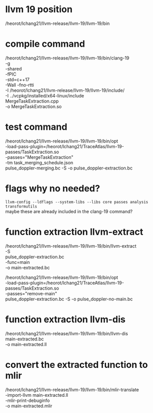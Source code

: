 # llvm 19 position
/heorot/lchang21/llvm-release/llvm-19/llvm-19/bin

# compile command

/heorot/lchang21/llvm-release/llvm-19/llvm-19/bin/clang-19 \
        -g \
        -shared \
        -fPIC \
        -std=c++17 \
        -Wall -fno-rtti \
        -I /heorot/lchang21/llvm-release/llvm-19/llvm-19/include/ \
        -I ../vcpkg/installed/x64-linux/include \
        MergeTaskExtraction.cpp \
        -o MergeTaskExtraction.so

# test command

/heorot/lchang21/llvm-release/llvm-19/llvm-19/bin/opt \
    -load-pass-plugin=/heorot/lchang21/TraceAtlas/llvm-19-passes/TaskExtraction.so \
    -passes="MergeTaskExtraction" \
    -tm task_merging_schedule.json \
    pulse_doppler-merging.bc -S -o pulse_doppler-extraction.bc


# flags why no needed?
`llvm-config --ldflags --system-libs --libs core passes analysis transformutils` \
maybe these are already included in the clang-19 command?


# function extraction llvm-extract

/heorot/lchang21/llvm-release/llvm-19/llvm-19/bin/llvm-extract \
    -S \
    pulse_doppler-extraction.bc \
    -func=main \
    -o main-extracted.bc

/heorot/lchang21/llvm-release/llvm-19/llvm-19/bin/opt \
    -load-pass-plugin=/heorot/lchang21/TraceAtlas/llvm-19-passes/TaskExtraction.so \
    -passes="remove-main" \
    pulse_doppler-extraction.bc -S -o pulse_doppler-no-main.bc

# function extraction llvm-dis

/heorot/lchang21/llvm-release/llvm-19/llvm-19/bin/llvm-dis \
    main-extracted.bc \
    -o main-extracted.ll

# convert the extracted function to mlir

/heorot/lchang21/llvm-release/llvm-19/llvm-19/bin/mlir-translate \
    -import-llvm main-extracted.ll \
    -mlir-print-debuginfo \
    -o main-extracted.mlir

